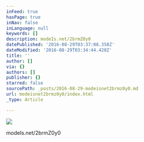 ```yaml
---
inFeed: true
hasPage: true
inNav: false
inLanguage: null
keywords: []
description: modeIs.net/2brmZ0y0
datePublished: '2016-08-29T03:37:08.358Z'
dateModified: '2016-08-29T03:34:44.420Z'
title: ''
author: []
via: {}
authors: []
publisher: {}
starred: false
sourcePath: _posts/2016-08-29-modeisnet2brmz0y0.md
url: modeisnet2brmz0y0/index.html
_type: Article

---
```

![](https://the-grid-user-content.s3-us-west-2.amazonaws.com/dcbe2f5f-b165-469d-85b1-94877f1943ff.jpg)

modeIs.net/2brmZ0y0